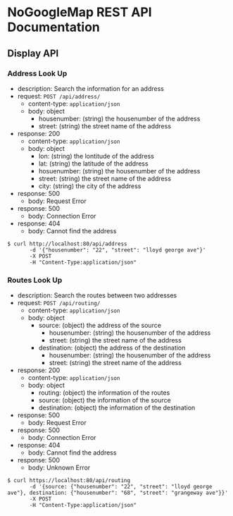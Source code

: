 # NoGoogleMap REST API Documentation

## Display API

### Address Look Up

- description: Search the information for an address
- request: `POST /api/address/`
    - content-type: `application/json`
    - body: object
      - housenumber: (string) the housenumber of the address
      - street: (string) the street name of the address
- response: 200
    - content-type: `application/json`
    - body: object
      - lon: (string) the lontitude of the address
      - lat: (string) the latitude of the address
      - hosuenumber: (string) the housenumber of the address
      - street: (string) the street name of the address
      - city: (string) the city of the address
- response: 500
    - body: Request Error
- response: 500
    - body: Connection Error
- response: 404
    - body: Cannot find the address

``` 
$ curl http://localhost:80/api/address 
       -d '{"housenumber": "22", "street": "lloyd george ave"}' 
       -X POST 
       -H "Content-Type:application/json"
```

### Routes Look Up

- description: Search the routes between two addresses
- request: `POST /api/routing/`
    - content-type: `application/json`
    - body: object
      - source: (object) the address of the source
        - housenumber: (string) the housenumber of the address
        - street: (string) the street name of the address
      - destination: (object) the address of the destination
        - housenumber: (string) the housenumber of the address
        - street: (string) the street name of the address
- response: 200
    - content-type: `application/json`
    - body: object
      - routing: (object) the information of the routes
      - source: (object) the information of the source
      - destination: (object) the information of the destination
- response: 500
    - body: Request Error
- response: 500
    - body: Connection Error
- response: 404
    - body: Cannot find the address
- response: 500
    - body: Unknown Error

``` 
$ curl https://localhost:80/api/routing
       -d '{source: {"housenumber": "22", "street": "lloyd george ave"}, destination: {"housenumber": "68", "street": "grangeway ave"}}'
       -X POST
       -H "Content-Type:application/json"
```

